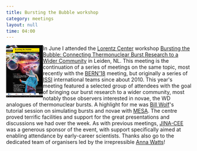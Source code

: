 ```yaml
---
title: Bursting the Bubble workshop
category: meetings
layout: null
time: 04:00
---
```

<!-- converted from blosxom format post by dkg 22.1.2022 -->
<img src="images/lorentz_poster.jpg" width="100" align="left">
In June I attended  the <a href="http://lorentzcenter.nl">Lorentz Center</a> workshop
<a href="https://www.lorentzcenter.nl/lc/web/2019/1174/info.php3?wsid=1174&venue=Snellius">Bursting the Bubble: Connecting Thermonuclear Burst Research to a Wider Community</a> in Leiden, NL.
This meeting is the continuation of a series of meetings on the same topic, 
most recently with the <a href="http://burst.sci.monash.edu/bern18">BERN'18</a>
meeting, but originally
a series of <a href="http://www.issibern.ch">ISSI</a> international teams
since about 2010.
This year's meeting featured a selected group of attendees with the goal of
bringing our burst research to a wider community, most notably those observers interested in novae, the WD analogues of thermonuclear bursts.
A highlight for me was <a href="https://billwolf.space">Bill Wolf</a>'s tutorial
session on simulating bursts and novae with <a href="http://mesa.sourceforge.net">MESA</a>.
The centre
proved terrific facilities and support for the great presentations and
discussions we had over the week. As with previous meetings,
<a href="https://www.jinaweb.org">JINA-CEE</a> was a generous sponsor of the
event, with support specifically aimed at enabling attendance by early-career
scientists.
Thanks also go to the dedicated team of organisers led by the irrepressible
<a href="https://staff.fnwi.uva.nl/a.l.watts">Anna Watts</a>!
</p>

